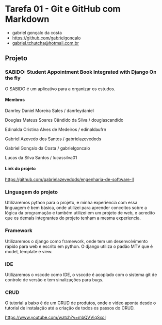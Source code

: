 # Tarefa 01 - Git e GitHub com Markdown

- gabriel gonçalo da costa
- https://github.com/gabrielgoncalo
- gabriel.tchutcha@hotmail.com.br

## Projeto

### SABIDO: Student Appointment Book Integrated with Django On the fly
 O SABIDO é um aplicativo para a organizar os estudos.

 #### Membros
 Danrley Daniel Moreira Sales / danrleydaniel

 Douglas Mateus Soares Cândido da Silva / douglascandido

 Edinalda Cristina Alves de Medeiros / edinaldaufrn

 Gabriel Azevedo dos Santos / gabrielazevedods

 Gabriel Gonçalo da Costa / gabrielgoncalo

 Lucas da Silva Santos / lucassilva01

 #### Link do projeto
 https://github.com/gabrielazevedods/engenharia-de-software-II

 ### Linguagem do projeto
 Utilizaremos python para o projeto, e minha experiencia com essa linguagem é bem básica, onde utilizei para aprender conceitos sobre a lógica da programação e também utilizei em um projeto de web, e acredito que os demais integrantes do projeto tenham a mesma experiencia.

### Framework
 Utilizaremos o django como framework, onde tem um desenvolvimento rápido para web e escrito em python. O django utiliza o padão MTV que é model, template e view.

 ### IDE
 Utilizaremos o vscode como IDE, o vscode é acoplado com o sistema git de controle de versão e tem sinalizações para bugs.

 ### CRUD
 O tutorial a baixo é de um CRUD de produtos, onde o video aponta desde o tutorial de instalação até a criação de todos os passos do CRUD.

 https://www.youtube.com/watch?v=mbQVVIqSxoI

